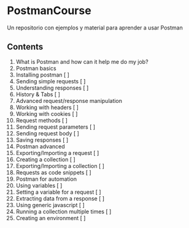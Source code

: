 # PostmanCourse
Un repositorio con ejemplos y material para aprender a usar Postman

## Contents
1. What is Postman and how can it help me do my job?
2. Postman basics
 1. Installing postman  [ ]
 2. Sending simple requests [ ]
 3. Understanding responses [ ]
 4. History & Tabs [ ]
3. Advanced request/response manipulation
 1. Working with headers [ ]
 2. Working with cookies [ ]
 3. Request methods [ ]
 4. Sending request parameters [ ]
 5. Sending request body [ ]
 6. Saving responses [ ]
4. Postman advanced
 1. Exporting/Importing a request [ ]
 2. Creating a collection [ ]
 3. Exporting/Importing a collection [ ]
 4. Requests as code snippets [ ]
5. Postman for automation 
 1. Using variables [ ]
 2. Setting a variable for a request [ ]
 3. Extracting data from a response [ ]
 4. Using generic javascript [ ]
 5. Running a collection multiple times [ ]
 6. Creating an environment [ ]